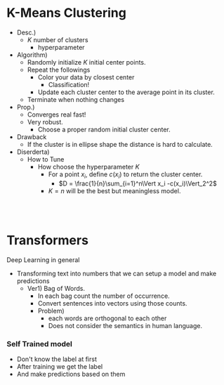 # K-Means Clustering
- Desc.)
  - $`K`$ number of clusters
    - hyperparameter
- Algorithm)
  - Randomly initialize $`K`$ initial center points.
  - Repeat the followings
    - Color your data by closest center
      - Classification!
    - Update each cluster center to the average point in its cluster.
  - Terminate when nothing changes
- Prop.)
  - Converges real fast!
  - Very robust.
    - Choose a proper random initial cluster center.
- Drawback
  - If the cluster is in ellipse shape the distance is hard to calculate.
- Diserderta)
  - How to Tune
    - How choose the hyperparameter $`K`$
      - For a point $`x_i`$, define $`c(x_i)`$ to return the cluster center.
        - $`D = \frac{1}{n}\sum_{i=1}^n\Vert x_i -c(x_i)\Vert_2^2`$
      - $`K=n`$ will be the best but meaningless model. 


<br><br>

# Transformers
Deep Learning in general

- Transforming text into numbers that we can setup a model and make predictions
  - Ver1) Bag of Words.
    - In each bag count the number of occurrence.
    - Convert sentences into vectors using those counts.
    - Problem)
      - each words are orthogonal to each other
      - Does not consider the semantics in human language.

### Self Trained model
- Don't know the label at first
- After training we get the label
- And make predictions based on them

